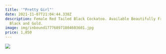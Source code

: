 ```yaml
---
title: '"Pretty Girl"'
date: 2021-11-07T21:04:44.338Z
description: Female Red Tailed Black Cockatoo. Available Beautifully Framed in
  Black and Gold.
image: img/inbound177768971804603601.jpg
price: 1,850
---
```

![](img/inbound7641627453940146245.jpg)